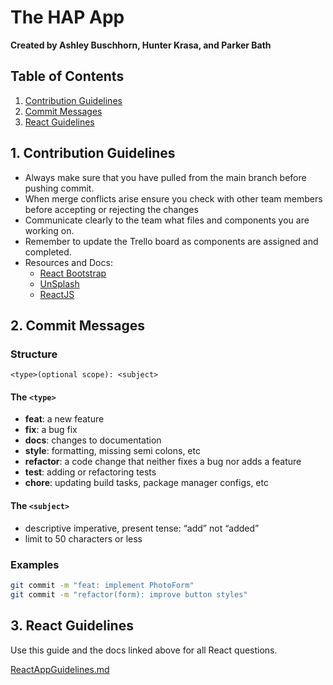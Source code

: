 # The HAP App

**Created by Ashley Buschhorn, Hunter Krasa, and Parker Bath**

## Table of Contents

1. [Contribution Guidelines](#contribution-guidelines)
2. [Commit Messages](#commit-messages)
3. [React Guidelines](#react-guidelines)

## 1. Contribution Guidelines

- Always make sure that you have pulled from the main branch before pushing commit.
- When merge conflicts arise ensure you check with other team members before accepting or rejecting the changes
- Communicate clearly to the team what files and components you are working on.
- Remember to update the Trello board as components are assigned and completed.
- Resources and Docs:
  - [React Bootstrap](https://react-bootstrap.github.io/)
  - [UnSplash](https://unsplash.com/documentation)
  - [ReactJS](https://reactjs.org/docs/getting-started.html)

## 2. Commit Messages

### Structure

`<type>(optional scope): <subject>`

#### The `<type>`

- **feat**: a new feature
- **fix**: a bug fix
- **docs**: changes to documentation
- **style**: formatting, missing semi colons, etc
- **refactor**: a code change that neither fixes a bug nor adds a feature
- **test**: adding or refactoring tests
- **chore**: updating build tasks, package manager configs, etc

#### The `<subject>`

- descriptive imperative, present tense: “add” not “added”
- limit to 50 characters or less

### Examples

```bash
git commit -m "feat: implement PhotoForm"
git commit -m "refactor(form): improve button styles"
```

## 3. React Guidelines

Use this guide and the docs linked above for all React questions.

[ReactAppGuidelines.md](https://github.com/abuschhorn/the-hap-app/REACTGUIDELINES.md)
